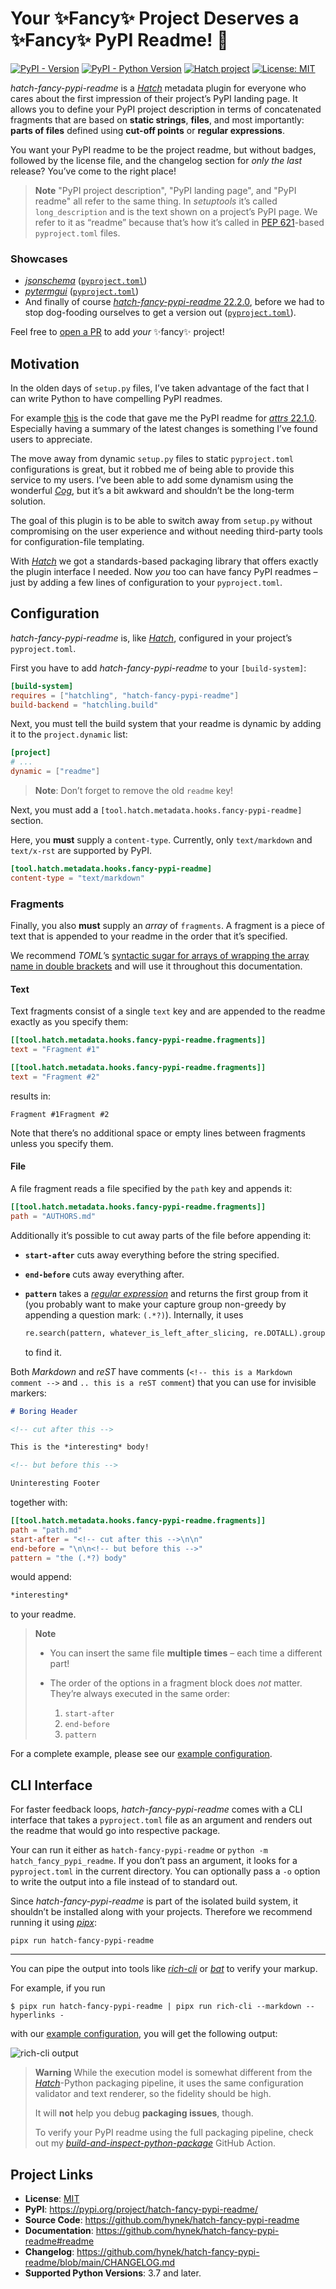 # Your ✨Fancy✨ Project Deserves a ✨Fancy✨ PyPI Readme! 🧐

[![PyPI - Version](https://img.shields.io/pypi/v/hatch-fancy-pypi-readme.svg)](https://pypi.org/project/hatch-fancy-pypi-readme)
[![PyPI - Python Version](https://img.shields.io/pypi/pyversions/hatch-fancy-pypi-readme.svg)](https://pypi.org/project/hatch-fancy-pypi-readme)
[![Hatch project](https://img.shields.io/badge/%F0%9F%A5%9A-Hatch-4051b5.svg)](https://github.com/pypa/hatch)
[![License: MIT](https://img.shields.io/badge/license-MIT-C06524)](https://github.com/hynek/hatch-fancy-pypi-readme/blob/main/LICENSE.txt)

*hatch-fancy-pypi-readme* is a [*Hatch*] metadata plugin for everyone who cares about the first impression of their project’s PyPI landing page.
It allows you to define your PyPI project description in terms of concatenated fragments that are based on **static strings**, **files**, and most importantly:
**parts of files** defined using **cut-off points** or **regular expressions**.

You want your PyPI readme to be the project readme, but without badges, followed by the license file, and the changelog section for *only the last* release?
You’ve come to the right place!

> **Note**
> "PyPI project description", "PyPI landing page", and "PyPI readme" all refer to the same thing.
> In *setuptools* it’s called `long_description` and is the text shown on a project’s PyPI page.
> We refer to it as “readme” because that’s how it’s called in [PEP 621](https://peps.python.org/pep-0621/)-based `pyproject.toml` files.


### Showcases

<!-- Please add your project in alphabetic order, except leave hatch-fancy-pypi-readme last. -->
- [*jsonschema*](https://pypi.org/project/jsonschema/) ([`pyproject.toml`](https://github.com/python-jsonschema/jsonschema/blob/main/pyproject.toml))
- [*pytermgui*](https://pypi.org/project/pytermgui/) ([`pyproject.toml`](https://github.com/bczsalba/pytermgui/blob/master/pyproject.toml))
- And finally of course [*hatch-fancy-pypi-readme* 22.2.0](https://pypi.org/project/hatch-fancy-pypi-readme/22.2.0/), before we had to stop dog-fooding ourselves to get a version out ([`pyproject.toml`](https://github.com/hynek/hatch-fancy-pypi-readme/blob/61bfac7bc30040286c6fda0838ac918d94aabf6e/pyproject.toml#L48-L69)).

Feel free to [open a PR](https://github.com/hynek/hatch-fancy-pypi-readme/edit/main/README.md) to add *your* ✨fancy✨ project!


## Motivation

In the olden days of `setup.py` files, I’ve taken advantage of the fact that I can write Python to have compelling PyPI readmes.

For example [this](https://github.com/python-attrs/attrs/blob/b3dfebe2e10b44437c4f97d788fb5220d790efd0/setup.py#L110-L124) is the code that gave me the PyPI readme for [*attrs* 22.1.0](https://pypi.org/project/attrs/22.1.0/).
Especially having a summary of the latest changes is something I’ve found users to appreciate.

The move away from dynamic `setup.py` files to static `pyproject.toml` configurations is great, but it robbed me of being able to provide this service to my users.
I’ve been able to add some dynamism using the wonderful [*Cog*](https://nedbatchelder.com/code/cog/), but it’s a bit awkward and shouldn’t be the long-term solution.

The goal of this plugin is to be able to switch away from `setup.py` without compromising on the user experience and without needing third-party tools for configuration-file templating.

With [*Hatch*] we got a standards-based packaging library that offers exactly the plugin interface I needed.
Now *you* too can have fancy PyPI readmes – just by adding a few lines of configuration to your `pyproject.toml`.

<!-- start docs -->

## Configuration

*hatch-fancy-pypi-readme* is, like [*Hatch*], configured in your project’s `pyproject.toml`.

First you have to add *hatch-fancy-pypi-readme* to your `[build-system]`:

```toml
[build-system]
requires = ["hatchling", "hatch-fancy-pypi-readme"]
build-backend = "hatchling.build"
```

Next, you must tell the build system that your readme is dynamic by adding it to the `project.dynamic` list:

```toml
[project]
# ...
dynamic = ["readme"]
```

> **Note**:
> Don’t forget to remove the old `readme` key!

Next, you must add a `[tool.hatch.metadata.hooks.fancy-pypi-readme]` section.

Here, you **must** supply a `content-type`.
Currently, only `text/markdown` and `text/x-rst` are supported by PyPI.

```toml
[tool.hatch.metadata.hooks.fancy-pypi-readme]
content-type = "text/markdown"
```


### Fragments

Finally, you also **must** supply an *array* of `fragments`.
A fragment is a piece of text that is appended to your readme in the order that it’s specified.

We recommend *TOML*’s [syntactic sugar for arrays of wrapping the array name in double brackets](https://toml.io/en/v1.0.0#array-of-tables) and will use it throughout this documentation.


#### Text

Text fragments consist of a single `text` key and are appended to the readme exactly as you specify them:

```toml
[[tool.hatch.metadata.hooks.fancy-pypi-readme.fragments]]
text = "Fragment #1"

[[tool.hatch.metadata.hooks.fancy-pypi-readme.fragments]]
text = "Fragment #2"
```

results in:

```
Fragment #1Fragment #2
```

Note that there’s no additional space or empty lines between fragments unless you specify them.


#### File

A file fragment reads a file specified by the `path` key and appends it:

```toml
[[tool.hatch.metadata.hooks.fancy-pypi-readme.fragments]]
path = "AUTHORS.md"
```

Additionally it’s possible to cut away parts of the file before appending it:

- **`start-after`** cuts away everything before the string specified.
- **`end-before`** cuts away everything after.
- **`pattern`** takes a [*regular expression*](https://docs.python.org/3/library/re.html) and returns the first group from it (you probably want to make your capture group non-greedy by appending a question mark: `(.*?)`).
  Internally, it uses

  ```python
  re.search(pattern, whatever_is_left_after_slicing, re.DOTALL).group(1)
  ```

  to find it.

Both *Markdown* and *reST* have comments (`<!-- this is a Markdown comment -->` and `.. this is a reST comment`) that you can use for invisible markers:

```markdown
# Boring Header

<!-- cut after this -->

This is the *interesting* body!

<!-- but before this -->

Uninteresting Footer
```

together with:

```toml
[[tool.hatch.metadata.hooks.fancy-pypi-readme.fragments]]
path = "path.md"
start-after = "<!-- cut after this -->\n\n"
end-before = "\n\n<!-- but before this -->"
pattern = "the (.*?) body"
```

would append:

```markdown
*interesting*
```

to your readme.

> **Note**
>
> - You can insert the same file **multiple times** – each time a different part!
> - The order of the options in a fragment block does *not* matter.
>   They’re always executed in the same order:
>
>   1. `start-after`
>   2. `end-before`
>   3. `pattern`

For a complete example, please see our [example configuration][example-config].


## CLI Interface

For faster feedback loops, *hatch-fancy-pypi-readme* comes with a CLI interface that takes a `pyproject.toml` file as an argument and renders out the readme that would go into respective package.

Your can run it either as `hatch-fancy-pypi-readme` or `python -m hatch_fancy_pypi_readme`.
If you don’t pass an argument, it looks for a `pyproject.toml` in the current directory.
You can optionally pass a `-o` option to write the output into a file instead of to standard out.

Since *hatch-fancy-pypi-readme* is part of the isolated build system, it shouldn’t be installed along with your projects.
Therefore we recommend running it using [*pipx*](https://pypa.github.io/pipx/):


```shell
pipx run hatch-fancy-pypi-readme
```

---

You can pipe the output into tools like [*rich-cli*](https://github.com/Textualize/rich-cli#markdown) or [*bat*](https://github.com/sharkdp/bat) to verify your markup.

For example, if you run

```shell
$ pipx run hatch-fancy-pypi-readme | pipx run rich-cli --markdown --hyperlinks -
```

with our [example configuration][example-config], you will get the following output:

![rich-cli output](https://raw.githubusercontent.com/hynek/hatch-fancy-pypi-readme/main/rich-cli-out.svg)

> **Warning**
> While the execution model is somewhat different from the [*Hatch*]-Python packaging pipeline, it uses the same configuration validator and text renderer, so the fidelity should be high.
>
> It will **not** help you debug **packaging issues**, though.
>
> To verify your PyPI readme using the full packaging pipeline, check out my [*build-and-inspect-python-package*](https://github.com/hynek/build-and-inspect-python-package) GitHub Action.

<!-- end docs -->

## Project Links

- **License**: [MIT](https://choosealicense.com/licenses/mit/)
- **PyPI**: https://pypi.org/project/hatch-fancy-pypi-readme/
- **Source Code**: https://github.com/hynek/hatch-fancy-pypi-readme
- **Documentation**:  https://github.com/hynek/hatch-fancy-pypi-readme#readme
- **Changelog**: https://github.com/hynek/hatch-fancy-pypi-readme/blob/main/CHANGELOG.md
- **Supported Python Versions**: 3.7 and later.

[example-config]: https://github.com/hynek/hatch-fancy-pypi-readme/blob/main/tests/example_pyproject.toml
[*Hatch*]: https://hatch.pypa.io/
